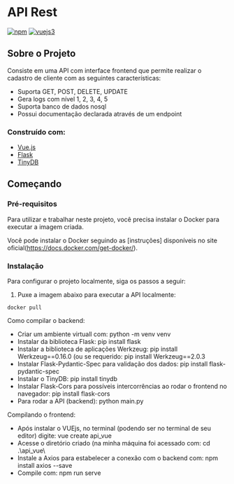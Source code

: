 <h1> API Rest </h1>

[![npm](https://img.shields.io/npm/v/vue-gapi.svg)](https://www.npmjs.com/package/vue-gapi) [![vuejs3](https://img.shields.io/badge/vue.js-3.x-brightgreen.svg?logo=vue.js)](https://v3.vuejs.org/)

## Sobre o Projeto
Consiste em uma API com interface frontend que permite realizar o cadastro de cliente com as seguintes características:

- Suporta GET, POST, DELETE, UPDATE
- Gera logs com nível 1, 2, 3, 4, 5
- Suporta banco de dados nosql
- Possui documentação declarada através de um endpoint

### Construído com:

- [Vue.js](https://vuejs.org/)
- [Flask](https://flask.palletsprojects.com/en/2.1.x/)
- [TinyDB](https://tinydb.readthedocs.io/en/latest/)

## Começando
### Pré-requisitos

Para utilizar e trabalhar neste projeto, você precisa instalar o Docker para executar a imagem criada.

Você pode instalar o Docker seguindo as [instruções] disponíveis no site oficial(https://docs.docker.com/get-docker/).

### Instalação
Para configurar o projeto localmente, siga os passos a seguir:

1. Puxe a imagem abaixo para executar a API localmente:

```shell
docker pull 
```
  
Como compilar o backend:

- Criar um ambiente virtuall com: python -m venv venv
- Instalar da biblioteca Flask: pip install flask
- Instalar a biblioteca de aplicações Werkzeug: pip install Werkzeug==0.16.0 (ou se requerido: pip install Werkzeug==2.0.3
- Instalar Flask-Pydantic-Spec para validação dos dados: pip install flask-pydantic-spec
- Instalar o TinyDB: pip install tinydb
- Instalar Flask-Cors para possíveis intercorrências ao rodar o frontend no navegador: pip install flask-cors
- Para rodar a API (backend): python main.py

Compilando o frontend:

- Após instalar o VUEjs, no terminal (podendo ser no terminal de seu editor) digite: vue create api_vue
- Acesse o diretório criado (na minha máquina foi acessado com: cd .\api_vue\
- Instale a Axios para estabelecer a conexão com o backend com: npm install axios --save
- Compile com: npm run serve 
